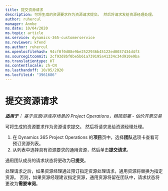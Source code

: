 ```yaml
---
title: 提交资源请求
description: 可将生成的资源要求作为资源请求提交。 然后将请求发给资源经理处理。
author: ruhercul
manager: Annbe
ms.date: 10/04/2020
ms.topic: article
ms.service: dynamics-365-customerservice
ms.reviewer: kfend
ms.author: ruhercul
ms.openlocfilehash: 94cf0f0d88e9be2522936b45122ed0037434d4f3
ms.sourcegitcommit: 2cf93d8bf0be5b61a739195a41334c34d910e9ba
ms.translationtype: HT
ms.contentlocale: zh-CN
ms.lasthandoff: 10/05/2020
ms.locfileid: "3961686"
---
```

# <a name="submit-a-resource-request"></a>提交资源请求

_**适用于：** 基于资源/非库存场景的 Project Operations，精简部署 - 估价开票交易_

可将生成的资源要求作为资源请求提交。 然后将请求发给资源经理处理。

1. 在 Dynamics 365 Project Operations 的**项目**页中，选择**团队**选项卡查看可预订资源列表。 
2. 从列表中选择具有资源要求的通用资源，然后单击**提交请求**。

通用团队成员的请求状态将更改为**已提交**。

处理请求之后，如果资源经理通过预订指定资源处理请求，通用资源将替换为指定资源。 否则，如果资源经理建议指定资源，通用资源将留在团队中，请求状态将更改为**需要审阅**。
